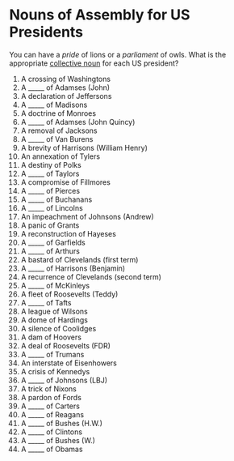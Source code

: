 # Nouns of Assembly for US Presidents

You can have a *pride* of lions or a *parliament* of owls. What is the appropriate [collective noun](http://en.wikipedia.org/wiki/Collective_noun) for each US president?

1. A crossing of Washingtons
2. A _____ of Adamses (John)  
3. A declaration of Jeffersons  
4. A _____ of Madisons  
5. A doctrine of Monroes  
6. A _____ of Adamses (John Quincy)  
7. A removal of Jacksons  
8. A _____ of Van Burens  
9. A brevity of Harrisons (William Henry)  
10. An annexation of Tylers  
11. A destiny of Polks  
12. A _____ of Taylors  
13. A compromise of Fillmores  
14. A _____ of Pierces  
15. A _____ of Buchanans  
16. A _____ of Lincolns  
17. An impeachment of Johnsons (Andrew)  
18. A panic of Grants  
19. A reconstruction of Hayeses  
20. A _____ of Garfields  
21. A _____ of Arthurs  
22. A bastard of Clevelands (first term)  
23. A _____ of Harrisons (Benjamin)  
24. A recurrence of Clevelands (second term)  
25. A _____ of McKinleys  
26. A fleet of Roosevelts (Teddy)  
27. A _____ of Tafts  
28. A league of Wilsons  
29. A dome of Hardings  
30. A silence of Coolidges  
31. A dam of Hoovers  
32. A deal of Roosevelts (FDR)  
33. A _____ of Trumans  
34. An interstate of Eisenhowers  
35. A crisis of Kennedys  
36. A _____ of Johnsons (LBJ)  
37. A trick of Nixons  
38. A pardon of Fords  
39. A _____ of Carters  
40. A _____ of Reagans  
41. A _____ of Bushes (H.W.)  
42. A _____ of Clintons  
43. A _____ of Bushes (W.)  
44. A _____ of Obamas  